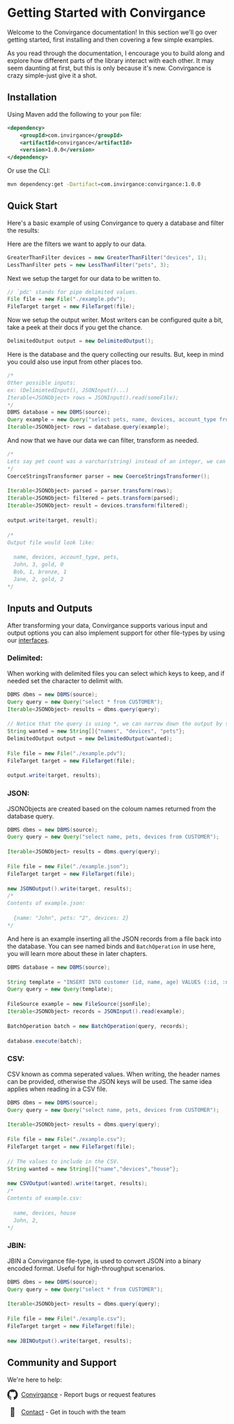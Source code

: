# Getting Started with Convirgance

Welcome to the Convirgance documentation! In this section we'll go over getting started, first installing and then covering a few simple examples.

As you read through the documentation, I encourage you to build along and explore how different parts of the library interact with each other. It may seem daunting at first, but this is only because it's new. Convirgance is crazy simple-just give it a shot.

## Installation

Using Maven add the following to your `pom` file:

```xml
<dependency>
    <groupId>com.invirgance</groupId>
    <artifactId>convirgance</artifactId>
    <version>1.0.0</version>
</dependency>
```

Or use the CLI:

```sh
mvn dependency:get -Dartifact=com.invirgance:convirgance:1.0.0
```

## Quick Start

Here's a basic example of using Convirgance to query a database and filter the results:

Here are the filters we want to apply to our data.

```java
GreaterThanFilter devices = new GreaterThanFilter("devices", 1);
LessThanFilter pets = new LessThanFilter("pets", 3);
```

Next we setup the target for our data to be written to.

```java
// `pdc' stands for pipe delimited values.
File file = new File("./example.pdv");
FileTarget target = new FileTarget(file);
```

Now we setup the output writer. Most writers can be configured quite a bit, take a peek at their docs if you get the chance.

```java
DelimitedOutput output = new DelimitedOutput();
```

Here is the database and the query collecting our results. But, keep in mind you could also use input from other places too.

```java
/*
Other possible inputs:
ex: (DelimimtedInput(), JSONInput()...)
Iterable<JSONObject> rows = JSONInput().read(someFile);
*/
DBMS database = new DBMS(source);
Query example = new Query("select pets, name, devices, account_type from CUSTOMER");
Iterable<JSONObject> rows = database.query(example);
```

And now that we have our data we can filter, transform as needed.

```java
/*
Lets say pet count was a varchar(string) instead of an integer, we can use the following transformer to coerce the data so the filter works correctly.
*/
CoerceStringsTransformer parser = new CoerceStringsTransformer();

Iterable<JSONObject> parsed = parser.transform(rows);
Iterable<JSONObject> filtered = pets.transform(parsed);
Iterable<JSONObject> result = devices.transform(filtered);

output.write(target, result);

/*
Output file would look like:

  name, devices, account_type, pets,
  John, 3, gold, 0
  Bob, 1, bronze, 1
  Jane, 2, gold, 2
*/
```

## Inputs and Outputs

After transforming your data, Convirgance supports various input and output options you can also implement support for other file-types by using our [interfaces](/file-formats?id=example-properties-file).

### Delimited:

When working with delimited files you can select which keys to keep, and if needed set the character to delimit with.

```java
DBMS dbms = new DBMS(source);
Query query = new Query("select * from CUSTOMER");
Iterable<JSONObject> results = dbms.query(query);

// Notice that the query is using *, we can narrow down the output by setting the headers to use.
String wanted = new String[]{"names", "devices", "pets"};
DelimitedOutput output = new DelimitedOutput(wanted);

File file = new File("./example.pdv");
FileTarget target = new FileTarget(file);

output.write(target, results);
```

### JSON:

JSONObjects are created based on the coloum names returned from the database query.

```java
DBMS dbms = new DBMS(source);
Query query = new Query("select name, pets, devices from CUSTOMER");

Iterable<JSONObject> results = dbms.query(query);

File file = new File("./example.json");
FileTarget target = new FileTarget(file);

new JSONOutput().write(target, results);
/*
Contents of example.json:

  {name: "John", pets: "2", devices: 2}
*/
```

And here is an example inserting all the JSON records from a file back into the database. You can see named binds and `BatchOperation` in use here, you will learn more about these in later chapters.

```java
DBMS database = new DBMS(source);

String template = "INSERT INTO customer (id, name, age) VALUES (:id, :name, :age)";
Query query = new Query(template);

FileSource example = new FileSource(jsonFile);
Iterable<JSONObject> records = JSONInput().read(example);

BatchOperation batch = new BatchOperation(query, records);

database.execute(batch);
```

### CSV:

CSV known as comma seperated values. When writing, the header names can be provided, otherwise the JSON keys will be used. The same idea applies when reading in a CSV file.

```java
DBMS dbms = new DBMS(source);
Query query = new Query("select name, pets, devices from CUSTOMER");

Iterable<JSONObject> results = dbms.query(query);

File file = new File("./example.csv");
FileTarget target = new FileTarget(file);

// The values to include in the CSV.
String wanted = new String[]{"name","devices","house"};

new CSVOutput(wanted).write(target, results);
/*
Contents of example.csv:

  name, devices, house
  John, 2,
*/
```

### JBIN:

JBIN a Convirgance file-type, is used to convert JSON into a binary encoded format. Useful for high-throughput scenarios.

```java
DBMS dbms = new DBMS(source);
Query query = new Query("select * from CUSTOMER");

Iterable<JSONObject> results = dbms.query(query);

File file = new File("./example.csv");
FileTarget target = new FileTarget(file);

new JBINOutput().write(target, results);
```

## Community and Support

We're here to help:

<div style="display: flex; align-items: center; gap: 8px; margin-bottom: 16px">
 <img src="./images/github.png" width="24" height="24" style="display: flex; align-items: center; justify-content: center;">
 <div>
     <a href="https://github.com/InvirganceOpenSource/convirgance">Convirgance</a>
     <span>- Report bugs or request features</span>
 </div>
</div>

<div style="display: flex; align-items: center; gap: 8px; margin-bottom: 16px">
  <span style="display: flex; align-items: center; justify-content: center;font-size:20px; width: 24px; height: 24px">📑</span>
  <div>
    <a href="./#/contact.md">Contact</a>
    <span>- Get in touch with the team</span>
  </div>
</div>
